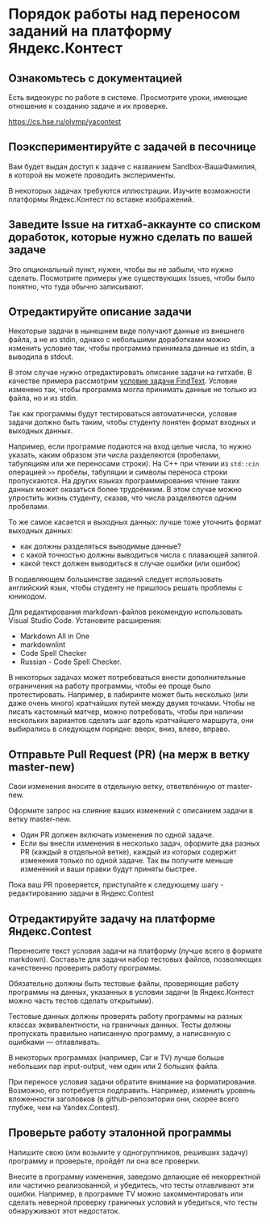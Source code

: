 # Порядок работы над переносом заданий на платформу Яндекс.Контест

## Ознакомьтесь с документацией

Есть видеокурс по работе в системе. Просмотрите уроки, имеющие отношение к созданию задаче и их проверке.

<https://cs.hse.ru/olymp/yacontest>

## Поэкспериментируйте с задачей в песочнице

Вам будет выдан доступ к задаче с названием Sandbox-ВашаФамилия, в которой вы можете проводить эксперименты.

В некоторых задачах требуются иллюстрации. Изучите возможности платформы Яндекс.Контест по вставке изображений.

## Заведите Issue на гитхаб-аккаунте со списком доработок, которые нужно сделать по вашей задаче

Это опциональный пункт, нужен, чтобы вы не забыли, что нужно сделать. Посмотрите примеры уже существующих Issues,
чтобы было понятно, что туда обычно записывают.

## Отредактируйте описание задачи

Некоторые задачи в нынешнем виде получают данные из внешнего файла, а не из stdin,
однако с небольшими доработками можно изменить условие так, чтобы 
программа принимала данные из stdin, а выводила в stdout.

В этом случае нужно отредактировать описание задачи на гитхабе.
В качестве примера рассмотрим [условие задачи FindText](example1.md).
Условие изменено так, чтобы программа могла принимать данные не только из файла, но и из stdin.

Так как программы будут тестироваться автоматически, условие задачи должно быть таким, чтобы студенту понятен формат входных и выходных данных.

Например, если программе подаются на вход целые числа, то нужно указать, каким образом эти числа разделяются (пробелами, табуляциям или же переносами строки).
На C++ при чтении из `std::cin` операцией `>>` пробелы, табуляции и символы переноса строки пропускаются.
На других языках программирования чтение таких данных может оказаться более трудоёмким.
В этом случае можно упростить жизнь студенту, сказав, что числа разделяются одним пробелами.

То же самое касается и выходных данных: лучше тоже уточнить формат выходных данных:

- как должны разделяться выводимые данные?
- с какой точностью должны выводиться числа с плавающей запятой.
- какой текст должен выводиться в случае ошибки (или ошибок)

В подавляющем большинстве заданий следует использовать английский язык, чтобы студенту не пришлось решать проблемы с юникодом.

Для редактирования markdown-файлов рекомендую использовать Visual Studio Code. Установите расширения:

- Markdown All in One
- markdownlint
- Code Spell Checker
- Russian - Code Spell Checker.

В некоторых задачах может потребоваться внести дополнительные ограничения на работу программы, чтобы ее проще было протестировать.
Например, в лабиринте может быть несколько (или даже очень много) кратчайших путей между двумя точками.
Чтобы не писать кастомный матчер, можно потребовать, чтобы при наличии нескольких вариантов сделать шаг вдоль кратчайшего маршрута, они выбирались в следующем порядке: вверх, вниз, влево, вправо.

## Отправьте Pull Request (PR) (на мерж в ветку master-new)

Свои изменения вносите в отдельную ветку, ответвлённую от master-new.

Оформите запрос на слияние ваших изменений c описанием задачи в ветку master-new.

- Один PR должен включать изменения по одной задаче.
- Если вы внесли изменения в несколько задач, оформите два разных PR (каждый в отдельной ветке), каждый из которых содержит изменения только по одной задаче.
  Так вы получите меньше изменений и ваши правки будут приняты быстрее.

Пока ваш PR проверяется, приступайте к следующему шагу - редактированию задачи в Яндекс.Contest

## Отредактируйте задачу на платформе Яндекс.Contest

Перенесите текст условия задачи на платформу (лучше всего в формате markdown). Составьте для задачи набор тестовых файлов, позволяющих качественно проверить работу программы.

Обязательно должны быть тестовые файлы, проверяющие работу программы на данных, указанных в условии задачи (в Яндекс.Контест можно часть тестов сделать открытыми).

Тестовые данных должны проверять работу программы на разных классах эквивалентности, на граничных данных. Тесты должны пропускать правильно написанную программу, а написанную с ошибками — отлавливать.

В некоторых программах (например, Car и TV) лучше больше небольших пар input-output, чем один или 2 больших файла.

При переносе условия задачи обратите внимание на форматирование. Возможно, его потребуется подправить. Например, изменить уровень вложенности заголовков (в github-репозитории они, скорее всего глубже, чем на Yandex.Contest).

## Проверьте работу эталонной программы

Напишите свою (или возьмите у одногруппников, решивших задачу) программу и проверьте, пройдёт ли она все проверки.

Внесите в программу изменения, заведомо делающие её некорректной или частично реализованной, и убедитесь, что тесты отлавливают эти ошибки. 
Например, в программе TV можно закомментировать или сделать неверной проверку граничных условий и убедиться, что тесты обнаруживают этот недостаток.
